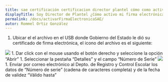 ```yaml
---
title: sae certificación certificacion director plantel cómo como activo activar firma electrónica electronica documento documentos digital digitales
displayTitle: Soy Director de Plantel ¿Cómo activo mi firma electrónica para documentos digitales?
permalink: /docs/activarFirmaElectronicaSAE/
autor: Rommel Ortiz González
---
```


1. Ubicar el el archivo en el USB donde Gobierno del Estado le dió su certificado de firma electrónica, el icono del archivo es el siguiente: 
<img src="/assets/img/docs/sae/activarFirmaElectronicaSAE-01.jpg">
1. Dar click con el mouse usando el botón derecho y seleccione la opción “Abrir”
1. Seleccionar la pestaña “Detalles” y el campo “Número de Serie”
<img src="/assets/img/docs/sae/activarFirmaElectronicaSAE-02.jpg">
1. Enviar por correo electrónico al Depto. de Registro y Control Escolar los datos de “Número de serie” (cadena de caracteres completa) y de la fecha de validez “Válido hasta”